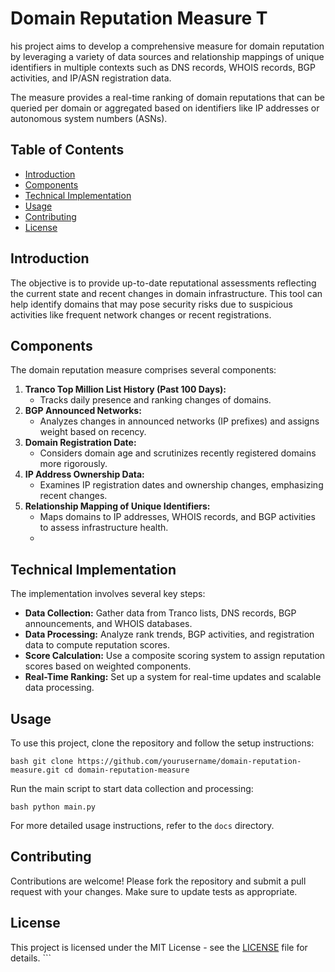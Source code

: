 # Domain Reputation Measure T
his project aims to develop a comprehensive measure for domain reputation by leveraging a variety of data sources and relationship mappings of unique identifiers in multiple contexts such as DNS records, WHOIS records, BGP activities, and IP/ASN registration data. 

The measure provides a real-time ranking of domain reputations that can be queried per domain or aggregated based on identifiers like IP addresses or autonomous system numbers (ASNs). 
## Table of Contents 
  - [Introduction](#introduction)
  - [Components](#components)
  - [Technical Implementation](#technical-implementation)
  - [Usage](#usage)
  - [Contributing](#contributing)
  - [License](#license)

## Introduction 
The objective is to provide up-to-date reputational assessments reflecting the current state and recent changes in domain infrastructure. This tool can help identify domains that may pose security risks due to suspicious activities like frequent network changes or recent registrations. 

## Components 
The domain reputation measure comprises several components: 
  1. **Tranco Top Million List History (Past 100 Days):**
     - Tracks daily presence and ranking changes of domains.
  2. **BGP Announced Networks:**
     - Analyzes changes in announced networks (IP prefixes) and assigns weight based on recency.
  3. **Domain Registration Date:**
     - Considers domain age and scrutinizes recently registered domains more rigorously.
  4. **IP Address Ownership Data:**
     - Examines IP registration dates and ownership changes, emphasizing recent changes.
  5. **Relationship Mapping of Unique Identifiers:**
     - Maps domains to IP addresses, WHOIS records, and BGP activities to assess infrastructure health.
     -
## Technical Implementation 
The implementation involves several key steps: 
  - **Data Collection:** Gather data from Tranco lists, DNS records, BGP announcements, and WHOIS databases.
  - **Data Processing:** Analyze rank trends, BGP activities, and registration data to compute reputation scores.
  - **Score Calculation:** Use a composite scoring system to assign reputation scores based on weighted components.
  - **Real-Time Ranking:** Set up a system for real-time updates and scalable data processing.

## Usage
To use this project, clone the repository and follow the setup instructions:

```bash git clone https://github.com/yourusername/domain-reputation-measure.git cd domain-reputation-measure ``` 

Run the main script to start data collection and processing: 

```bash python main.py ```

For more detailed usage instructions, refer to the `docs` directory.

## Contributing
Contributions are welcome! Please fork the repository and submit a pull request with your changes. Make sure to update tests as appropriate.

## License
This project is licensed under the MIT License - see the [LICENSE](LICENSE) file for details. ``` 
 
